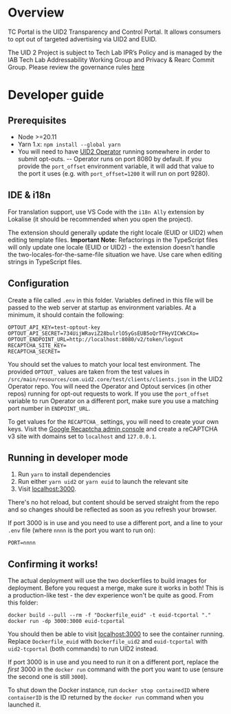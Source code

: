 # Overview

TC Portal is the UID2 Transparency and Control Portal. It allows consumers to opt out of targeted advertising via UID2 and EUID.

The UID 2 Project is subject to Tech Lab IPR’s Policy and is managed by the IAB Tech Lab Addressability Working Group and Privacy & Rearc Commit Group. Please review the governance rules [here](https://github.com/IABTechLab/uid2-core/blob/master/Software%20Development%20and%20Release%20Procedures.md)

# Developer guide

## Prerequisites

- Node >=20.11
- Yarn 1.x: `npm install --global yarn`
- You will need to have [UID2 Operator](https://github.com/IABTechLab/uid2-operator) running somewhere in order to submit opt-outs.
-- Operator runs on port 8080 by default. If you provide the `port_offset` environment variable, it will add that value to the port it uses (e.g. with `port_offset=1200` it will run on port 9280).

## IDE & i18n

For translation support, use VS Code with the `i18n Ally` extension by Lokalise (it should be recommended when you open the project).

The extension should generally update the right locale (EUID or UID2) when editing template files. **Important Note:** Refactorings in the TypeScript files will only update one locale (EUID or UID2) - the extension doesn't handle the two-locales-for-the-same-file situation we have. Use care when editing strings in TypeScript files.

## Configuration

Create a file called `.env` in this folder. Variables defined in this file will be passed to the web server at startup as environment variables. At a minimum, it should contain the following:

```
OPTOUT_API_KEY=test-optout-key
OPTOUT_API_SECRET=734UijWRaviZ28bulrlO5yGsEUB5oQrTFHyVICWkCXo=
OPTOUT_ENDPOINT_URL=http://localhost:8080/v2/token/logout
RECAPTCHA_SITE_KEY=
RECAPTCHA_SECRET=
```

You should set the values to match your local test environment. The provided `OPTOUT_` values are taken from the test values in `/src/main/resources/com.uid2.core/test/clients/clients.json` in the UID2 Operator repo. You will need the Operator and Optout services (in other repos) running for opt-out requests to work. If you use the `port_offset` variable to run Operator on a different port, make sure you use a matching port number in `ENDPOINT_URL`.

To get values for the `RECAPTCHA_` settings, you will need to create your own keys. Visit the [Google Recaptcha admin console](https://www.google.com/recaptcha/admin/) and create a reCAPTCHA v3 site with domains set to `localhost` and `127.0.0.1`.

## Running in developer mode

1. Run `yarn` to install dependencies
2. Run either `yarn uid2` or `yarn euid` to launch the relevant site
3. Visit [localhost:3000](http://localhost:3000/). 

There's no hot reload, but content should be served straight from the repo and so changes should be reflected as soon as you refresh your browser.

If port 3000 is in use and you need to use a different port, and a line to your `.env` file (where `nnnn` is the port you want to run on):
```
PORT=nnnn
```

## Confirming it works!

The actual deployment will use the two dockerfiles to build images for deployment. Before you request a merge, make sure it works in both! This is a production-like test - the dev experience won't be quite as good. From this folder:

```
docker build --pull --rm -f "Dockerfile_euid" -t euid-tcportal "."
docker run -dp 3000:3000 euid-tcportal
```

You should then be able to visit [localhost:3000](http://localhost:3000/) to see the container running. Replace `Dockerfile_euid` with `Dockerfile_uid2` and `euid-tcportal` with `uid2-tcportal` (both commands) to run UID2 instead.

If port 3000 is in use and you need to run it on a different port, replace the *first* 3000 in the `docker run` command with the port you want to use (ensure the second one is still `3000`).

To shut down the Docker instance, run `docker stop containedID` where `containerID` is the ID returned by the `docker run` command when you launched it.
